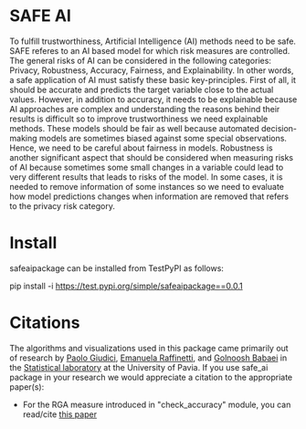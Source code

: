 # SAFE AI

To fulfill trustworthiness, Artificial Intelligence (AI) methods need to be safe. SAFE referes to an AI based model for which risk measures are controlled. 
The general risks of AI can be considered in the following categories: Privacy, Robustness, Accuracy, Fairness, and Explainability.
In other words, a safe application of AI must satisfy these basic key-principles. First of all, it should be accurate and predicts the target variable close
to the actual values. However, in addition to accuracy, it needs to be explainable because AI approaches are complex and understanding the reasons behind their
results is difficult so to improve trustworthiness we need explainable methods. These models should be fair as well because automated decision-making models are
sometimes biased against some special observations. Hence, we need to be careful about fairness in models. Robustness is another significant aspect that should
be considered when measuring risks of AI because sometimes some small changes in a variable could lead to very different results that leads to risks of the model.
In some cases, it is needed to remove information of some instances so we need to evaluate how model predictions changes when information are removed that refers
to the privacy risk category. 

# Install
safeaipackage can be installed from TestPyPI as follows:

pip install -i https://test.pypi.org/simple/safeaipackage==0.0.1


# Citations
The algorithms and visualizations used in this package came primarily out of research by 
[Paolo Giudici](https://www.linkedin.com/in/paolo-giudici-60028a/), [Emanuela Raffinetti](https://www.linkedin.com/in/emanuela-raffinetti-a3980215/), 
and [Golnoosh Babaei](https://www.linkedin.com/in/golnoosh-babaei-990077187/) in the [Statistical laboratory](https://sites.google.com/unipv.it/statslab-pavia/home?authuser=0) 
at the University of Pavia. If you use safe_ai package in your research we would appreciate a citation to the appropriate paper(s):
* For the RGA measure introduced in "check_accuracy" module, you can read/cite [this paper](https://link.springer.com/article/10.1007/s11135-023-01613-y)

